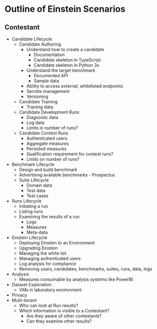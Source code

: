 # Outline of Einstein Scenarios

## Contestant

* Candidate Lifecycle
    * Candidate Authoring
        * Understand how to create a candidate
            * Documentation
            * Candidate skeleton in TypeScript
            * Candidate skeleton in Python 3x
        * Understand the target benchmark
            * Documented API
            * Sample data
        * Ability to access external, whitelisted endpoints
        * Secrets management
        * Versioning
    * Candidate Training
        * Training data
    * Candidate Development Runs
        * Diagnostic data
        * Log data
        * Limits in number of runs?
    * Candidate Contest Runs
        * Authenticated users
        * Aggregate measures
        * Persisted measures
        * Qualification requirement for contest runs?
        * Limits on number of runs?
* Benchmark Lifecycle
    * Design and build benchmark
    * Advertising available benchmarks - Prospectus
    * Suite Lifecycle
        * Domain data
        * Test data
        * Test cases
* Runs Lifecycle
    * Initiating a run
    * Listing runs
    * Examining the results of a run
        * Logs
        * Measures
        * Meta-data
* Einstein Lifecycle
    * Deploying Einstein to an Environment
    * Upgrading Einstein
    * Managing the white list
    * Managing authenticated users
    * Log analysis for compliance
    * Removing users, candidates, benchmarks, suites, runs, data, logs
* Analysis
    * Measures consumable by analysis systems like PowerBI
* Dataset Exploration
    * VMs in laboratory environment
* Privacy
* Multi-tenant
    * Who can look at Run results?
    * Which information is visible to a Contestant?
        * Are they aware of other contestants?
        * Can they examine other results?

